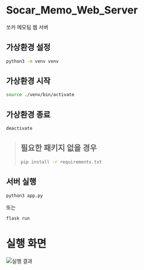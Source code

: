 # Socar_Memo_Web_Server
쏘카 메모팀 웹 서버


## 가상환경 설정
```bash
python3 -m venv venv
```
## 가상환경 시작
```bash
source ./venv/bin/activate
```

## 가상환경 종료
```bash
deactivate
```

> ## 필요한 패키지 없을 경우
> ```bash
> pip install -r requirements.txt
> ```

## 서버 실행
```bash
python3 app.py
```
또는 
```bash
flask run
```

# 실행 화면
![실행 결과](https://user-images.githubusercontent.com/63278762/145802650-327b3191-f5ef-4194-aa6b-38acc5521149.gif)
